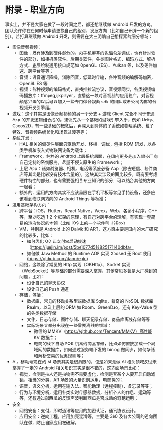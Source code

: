 # 附录 - 职业方向

事实上，并不是大家在做了一段时间之后，都还想继续做 Android 开发的方向。团队允许你在任何时候申请更换自己的组别、发展方向（比如自己开辟一个新的组别）。若打算继续做 Android 开发，则需要在大三明确自己想探索的细分领域：

- 图像音频视频：
  - 图像：既有涉及到硬件部分的，如手机屏幕的色温色差调优；也有针对软件的部分，如相机类软件、后期类软件，各类图片格式、编码方式、解析方式、底层绘制通用接口规范如 OpenGL（ES）、Vulkan 等，以及硬件加速、跨平台等等；
  - 音频：语音通话降噪，消除回音，低延时传输，各种音频的编解码加密，OpenSL ES 等
  - 视频：各种视频的编码格式，直播推拉流协议，音视频同步，各类视频编码播放库：ffmpeg,ijkplayer，直播这一块对音视频的应用较广，对音视频感兴趣的以后可以加入一些专门做音视频 sdk 的团队或者公司内部的音视频开发引擎组。
- 游戏：这个其实是图像音频视频的另一个分支 + 游戏 Client 完全不同于普通 App 的开发逻辑组合成的。建议先从一个基础的游戏引擎入手，例如 Unity、Cocos2D，有一些基础的概念后，再深入到具体的子系统如物理系统、粒子特效、音视频系统优化和场景过渡等等；
- 系统开发：
  - HAL 相关的偏硬件层面的驱动开发、移植、调优，包括 ROM 研发，以各类手机和嵌入式物联网设备为载体；
  - Framework，纯粹的 Android 上层系统层面，在国内更多是加入很多厂商自己定制的系统服务，尽量不侵入原生的 Framework；
  - 上层 App：诸如浏览器、相机、电话等系统必备 App（除去短信、软件商店等其实是比较没有技术含量的），这块其实涉及的面比较多，既有要考虑硬件特性的部分，也有需要强相关专业知识的部分，可以结合其他的方向一起看；
  - 额外的，运用的方向其实不应该局限在手机平板等常见手持设备，还多应该看到物联网方向的 Android Things 等标准；
- 通用基础架构方向：
  - 跨平台：iOS，Flutter，React Native，Weex，Web，各家小程序，C++ 等，至少吃透 1-2 个框架的原理，有自己对跨平台的理解，有实现一套简易的渲染协议的本领（比如 iOS 上的一个软件叫 JSBox）
  - VM，特别是 Android 上的 Dalvik 和 ART，这方面主要是国内的大厂研究的比较多，比如：
    - 如何优化 GC 让支付宝启动提速（https://juejin.im/post/5be1077d518825171140dbfa）
    - 如何做 Java Method 的 Runtime AOP 实现 Xposed 无 Root 使用 (https://github.com/tiann/epic)
  - 网络，这块除了常见的 Http 实现（OKHttp）、Socket 实现（WebSocket）等基础的部分需要深入掌握，其他常见多数是大厂碰到的问题，比如：
    - 设计自己的聊天协议
    - 设计自己的 Push 通道
  - 存储，包括：
    - 数据库，常见的移动关系型端数据库 Sqlite，新奇的 NoSQL 数据库 Realm，以及上层的 ORM 如 Room、GreenDao，还有 Key-Value 型的各类数据存储
    - 文件，日志存储、图片存储、聊天记录存储、商品库离线存储等等
    - 实际场景大部分出现在一些需要离线的领域：
      - 微信的 MMKV（https://github.com/Tencent/MMKV）高性能 KV 数据库；
      - 电商的线下自助 POS 机离线商品存储，比如如何直接加载一个局域网的数据库，如何通过服务端下发的 binlog 做同步，如何存储和解析交易的优惠规则等；
- AI，移动端现在的 AI 场景其实是很局限的，但是如果是做 AI 相关领域反过来掌握了一定的 Android 相关知识其实是很不错的，这方面场景比如：
  - 视觉，检测是拍人还是拍物需不需要虚化，检测是否某个人要开启自动滤镜，相册的分类，AR 场景的大量识别运用，电商类的；
  - 语音，语义分析，运用在输入法、智能助理（远程控制）、备忘录等等；
  - 行为与环境分析，运用各类实时传感器数据，分析个人的作息、运动等等，还有通过敲西瓜的反馈声波判断西瓜是否成熟的奇葩运用；
- 安全
  - 网络安全：支付，即时通讯等应用的加密认证，通讯协议设计。
  - 应用安全：逆向工程，应用加壳混淆等，主要是 360 及各大公司的逆向团队在做，防止自家应用被破解。
